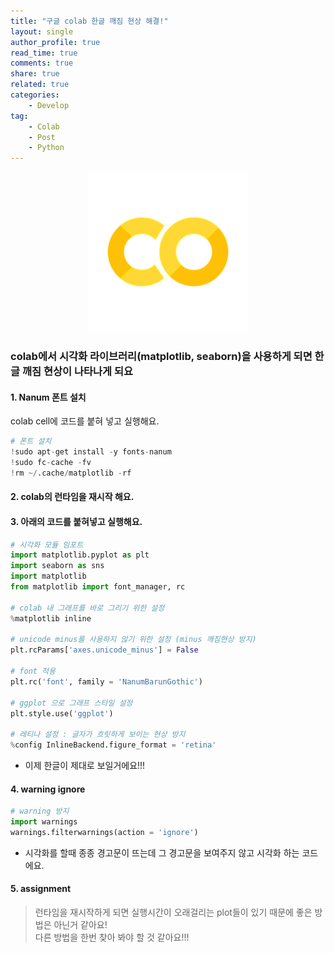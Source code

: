 ```yaml
---
title: "구글 colab 한글 깨짐 현상 해결!"
layout: single
author_profile: true
read_time: true
comments: true
share: true
related: true
categories:
    - Develop
tag:
    - Colab
    - Post
    - Python
---  
```

<p align="center">
  <img src="/assets/img/post/colab.png" alt="colab"/>
</p> 

### colab에서 시각화 라이브러리(matplotlib, seaborn)을 사용하게 되면 **한글 깨짐 현상**이 나타나게 되요  

#### 1. Nanum 폰트 설치  
colab cell에 코드를 붙혀 넣고 실행해요.
```python
# 폰트 설치
!sudo apt-get install -y fonts-nanum
!sudo fc-cache -fv
!rm ~/.cache/matplotlib -rf
```  

#### 2. colab의 런타임을 재시작 해요.  

#### 3. 아래의 코드를 붙혀넣고 실행해요.
```python
# 시각화 모듈 임포트
import matplotlib.pyplot as plt
import seaborn as sns
import matplotlib
from matplotlib import font_manager, rc

# colab 내 그래프를 바로 그리기 위한 설정
%matplotlib inline

# unicode minus를 사용하지 않기 위한 설정 (minus 깨짐현상 방지)
plt.rcParams['axes.unicode_minus'] = False

# font 적용
plt.rc('font', family = 'NanumBarunGothic')

# ggplot 으로 그래프 스타일 설정
plt.style.use('ggplot')

# 레티나 설정 : 글자가 흐릿하게 보이는 현상 방지
%config InlineBackend.figure_format = 'retina'
```  

* 이제 한글이 제대로 보일거에요!!!  

#### 4. warning ignore  
```python
# warning 방지
import warnings  
warnings.filterwarnings(action = 'ignore')
```  
* 시각화를 할때 종종 경고문이 뜨는데 그 경고문을 보여주지 않고 시각화 하는 코드에요.    

#### 5. assignment
> 런타임을 재시작하게 되면 실행시간이 오래걸리는 plot들이 있기 때문에 좋은 방법은 아닌거 같아요!  
다른 방법을 한번 찾아 봐야 할 것 같아요!!!